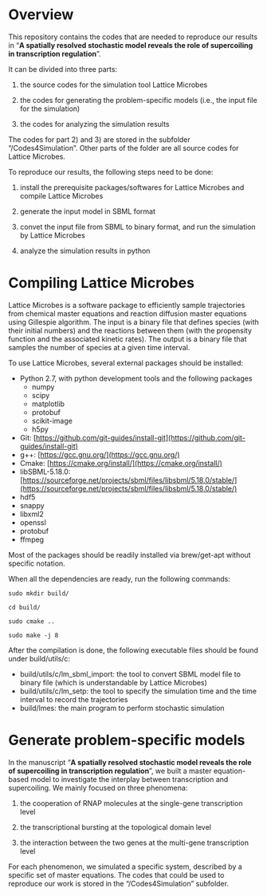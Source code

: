 # Overview

This repository contains the codes that are needed to reproduce our results in “**A spatially resolved stochastic model reveals the role of supercoiling in transcription regulation**”. 

It can be divided into three parts:

1) the source codes for the simulation tool Lattice Microbes 

2) the codes for generating the problem-specific models (i.e., the input file for the simulation)

3) the codes for analyzing the simulation results

The codes for part 2) and 3) are stored in the subfolder “/Codes4Simulation”. Other parts of the folder are all source codes for Lattice Microbes. 

To reproduce our results, the following steps need to be done:

1) install the prerequisite packages/softwares for Lattice Microbes and compile Lattice Microbes 

2) generate the input model in SBML format

3) convet the input file from SBML to binary format, and run the simulation by Lattice Microbes

4) analyze the simulation results in python

# Compiling Lattice Microbes

Lattice Microbes is a software package to efficiently sample trajectories from chemical master equations and reaction diffusion master equations using Gillespie algorithm. The input is a binary file that defines species (with their initial numbers) and the reactions between them (with the propensity function and the associated kinetic rates). The output is a binary file that samples the number of species at a given time interval. 

To use Lattice Microbes, several external packages should be installed:

- Python 2.7, with python development tools and the following packages
    - numpy
    - scipy
    - matplotlib
    - protobuf
    - scikit-image
    - h5py
- Git: [https://github.com/git-guides/install-git](https://github.com/git-guides/install-git)
- g++: [https://gcc.gnu.org/](https://gcc.gnu.org/)
- Cmake: [https://cmake.org/install/](https://cmake.org/install/)
- libSBML-5.18.0: [https://sourceforge.net/projects/sbml/files/libsbml/5.18.0/stable/](https://sourceforge.net/projects/sbml/files/libsbml/5.18.0/stable/)
- hdf5
- snappy
- libxml2
- openssl
- protobuf
- ffmpeg

Most of the packages should be readily installed via brew/get-apt without specific notation. 

When all the dependencies are ready, run the following commands:

`sudo mkdir build/`

`cd build/`

`sudo cmake ..`

`sudo make -j 8`

After the compilation is done, the following executable files should be found under build/utils/c:
- build/utils/c/lm_sbml_import: the tool to convert SBML model file to binary file (which is understandable by Lattice Microbes)
- build/utils/c/lm_setp: the tool to specify the simulation time and the time interval to record the trajectories
- build/lmes: the main program to perform stochastic simulation

# Generate problem-specific models

In the manuscript “**A spatially resolved stochastic model reveals the role of supercoiling in transcription regulation**”, we built a master equation-based model to investigate the interplay between transcription and supercoiling. We mainly focused on three phenomena:

1) the cooperation of RNAP molecules at the single-gene transcription level

2) the transcriptional bursting at the topological domain level

3) the interaction between the two genes at the multi-gene transcription level

For each phenomenon, we simulated a specific system, described by a specific set of master equations. The codes that could be used to reproduce our work is stored in the “/Codes4Simulation” subfolder. 
